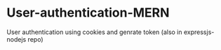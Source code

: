 # User-authentication-MERN
User authentication using cookies and genrate token (also in expressjs-nodejs repo) 
